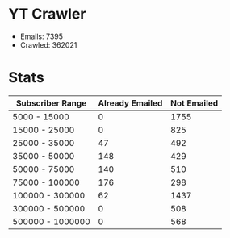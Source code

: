# YT Crawler
- Emails: 7395
- Crawled: 362021

# Stats
| Subscriber Range  | Already Emailed | Not Emailed |
|-------|-------|-------|
| 5000 - 15000 | 0 | 1755 |
| 15000 - 25000 | 0 | 825 |
| 25000 - 35000 | 47 | 492 |
| 35000 - 50000 | 148 | 429 |
| 50000 - 75000 | 140 | 510 |
| 75000 - 100000 | 176 | 298 |
| 100000 - 300000 | 62 | 1437 |
| 300000 - 500000 | 0 | 508 |
| 500000 - 1000000 | 0 | 568 |
